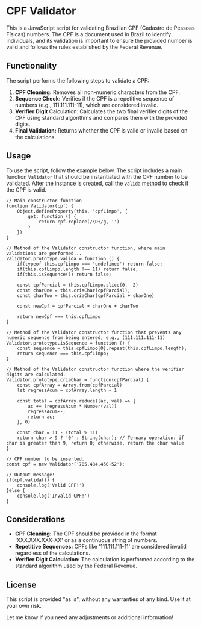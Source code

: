 # **CPF Validator**

This is a JavaScript script for validating Brazilian CPF (Cadastro de Pessoas Físicas) numbers. The CPF is a document used in Brazil to identify individuals, and its validation is important to ensure the provided number is valid and follows the rules established by the Federal Revenue.

## Functionality

The script performs the following steps to validate a CPF:

1. **CPF Cleaning:** Removes all non-numeric characters from the CPF.
2. **Sequence Check:** Verifies if the CPF is a repetitive sequence of numbers (e.g., 111.111.111-11), which are considered invalid.
3. **Verifier Digit** Calculation: Calculates the two final verifier digits of the CPF using standard algorithms and compares them with the provided digits.
4. **Final Validation:** Returns whether the CPF is valid or invalid based on the calculations.

## Usage

To use the script, follow the example below. The script includes a main function `Validator` that should be instantiated with the CPF number to be validated. After the instance is created, call the `valida` method to check if the CPF is valid.

```
// Main constructor function
function Validator(cpf) {
    Object.defineProperty(this, 'cpfLimpo', {
        get: function () {
            return cpf.replace(/\D+/g, '')
        }
    })
}

// Method of the Validator constructor function, where main validations are performed...
Validator.prototype.valida = function () {
    if(typeof this.cpfLimpo === 'undefined') return false;
    if(this.cpfLimpo.length !== 11) return false;
    if(this.isSequence()) return false;
    
    const cpfParcial = this.cpfLimpo.slice(0, -2)
    const charOne = this.criaChar(cpfParcial);
    const charTwo = this.criaChar(cpfParcial + charOne)
    
    const newCpf = cpfParcial + charOne + charTwo
    
    return newCpf === this.cpfLimpo
}

// Method of the Validator constructor function that prevents any numeric sequence from being entered, e.g., (111.111.111-11)
Validator.prototype.isSequence = function () {
    const sequence = this.cpfLimpo[0].repeat(this.cpfLimpo.length);
    return sequence === this.cpfLimpo;
}

// Method of the Validator constructor function where the verifier digits are calculated.
Validator.prototype.criaChar = function(cpfParcial) {
    const cpfArray = Array.from(cpfParcial)
    let regressAcum = cpfArray.length + 1
    
    const total = cpfArray.reduce((ac, val) => {
        ac += (regressAcum * Number(val))
        regressAcum--;
        return ac;
    }, 0)

    const char = 11 - (total % 11)
    return char > 9 ? '0' : String(char); // Ternary operation: if char is greater than 9, return 0; otherwise, return the char value
}

// CPF number to be inserted.
const cpf = new Validator('705.484.450-52');

// Output message!
if(cpf.valida()) {
    console.log('Valid CPF!')
}else {
    console.log('Invalid CPF!')
}

```

## Considerations

* **CPF Cleaning:** The CPF should be provided in the format 'XXX.XXX.XXX-XX' or as a continuous string of numbers.
* **Repetitive Sequences:** CPFs like '111.111.111-11' are considered invalid regardless of the calculations.
* **Verifier Digit Calculation:** The calculation is performed according to the standard algorithm used by the Federal Revenue.

## License

This script is provided "as is", without any warranties of any kind. Use it at your own risk.

Let me know if you need any adjustments or additional information!